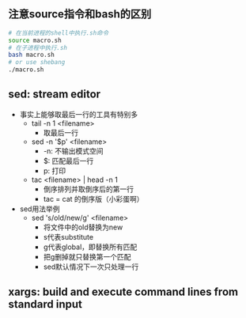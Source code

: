 ## 注意source指令和bash的区别
```bash
# 在当前进程的shell中执行.sh命令
source macro.sh
# 在子进程中执行.sh
bash macro.sh
# or use shebang
./macro.sh
```

## sed: stream editor
- 事实上能够取最后一行的工具有特别多
  - tail -n 1 \<filename\>
    - 取最后一行
  - sed -n '$p' \<filename\>
    - -n: 不输出模式空间
    - $: 匹配最后一行
    - p: 打印
  - tac \<filename\> | head -n 1
    - 倒序排列并取倒序后的第一行
    - tac = cat 的倒序版（小彩蛋啊）
- sed用法举例
  - sed 's/old/new/g' \<filename\>
    - 将文件中的old替换为new
    - s代表substitute
    - g代表global，即替换所有匹配
    - 把g删掉就只替换第一个匹配
    - sed默认情况下一次只处理一行

## xargs: build and execute command lines from standard input
